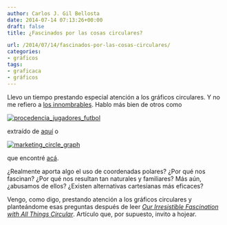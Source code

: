 ```yaml
---
author: Carlos J. Gil Bellosta
date: 2014-07-14 07:13:26+00:00
draft: false
title: ¿Fascinados por las cosas circulares?

url: /2014/07/14/fascinados-por-las-cosas-circulares/
categories:
- gráficos
tags:
- graficaca
- gráficos
---
```


Llevo un tiempo prestando especial atención a los gráficos circulares. Y no me refiero a [los innombrables](http://www.datanalytics.com/2011/03/02/1658/). Hablo más bien de otros como

[![procedencia_jugadores_futbol](/wp-uploads/2014/07/procedencia_jugadores_futbol.png#center)
](/wp-uploads/2014/07/procedencia_jugadores_futbol.png#center)

extraído de [aquí](http://blog.revolutionanalytics.com/2014/06/world-cup.html) o

[![marketing_circle_graph](/wp-uploads/2014/07/marketing_circle_graph.jpg)
](/wp-uploads/2014/07/marketing_circle_graph.jpg)

que encontré [acá](http://joelcadwell.blogspot.com.es/2014/06/identifying-pathways-in-consumer.html).

¿Realmente aporta algo el uso de coordenadas polares? ¿Por qué nos fascinan? ¿Por qué nos resultan tan naturales y familiares? Más aún, ¿abusamos de ellos? ¿Existen alternativas cartesianas más eficaces?

Vengo, como digo, prestando atención a los gráficos circulares y planteándome esas preguntas después de leer [_Our Irresistible Fascination with All Things Circular_](http://www.perceptualedge.com/articles/visual_business_intelligence/our_fascination_with_all_things_circular.pdf). Artículo que, por supuesto, invito a hojear.

